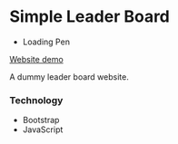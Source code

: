 # Simple Leader Board

- Loading Pen

[Website demo](http://faisalcep.github.io/simple-leader-board)

A dummy leader board website.

### Technology

- Bootstrap
- JavaScript
